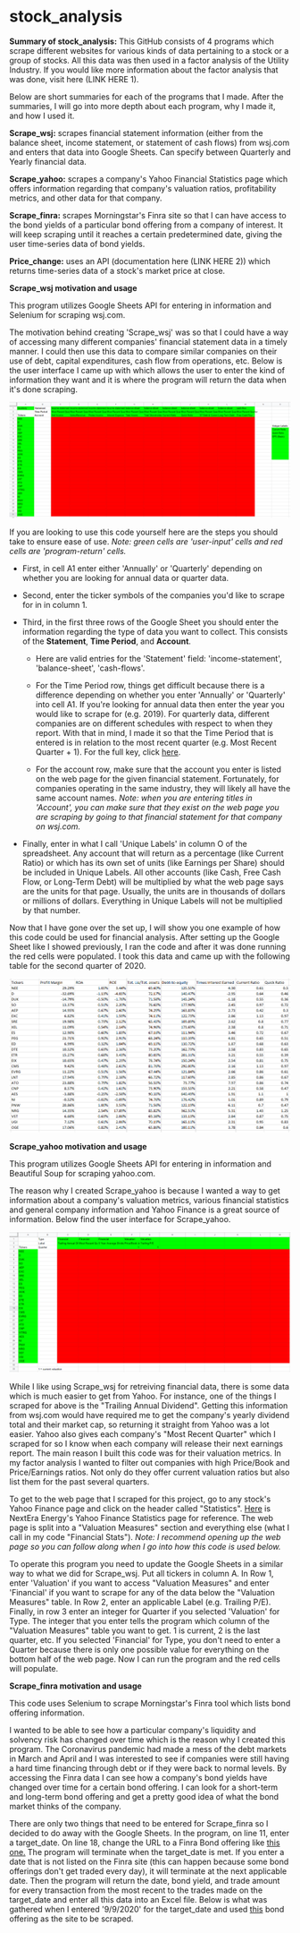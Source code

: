 # stock_analysis
**Summary of stock_analysis:** This GitHub consists of 4 programs which scrape different websites for various kinds of data pertaining to a stock or a group of stocks. All this data was then used in a factor analysis of the Utility Industry. If you would like more information about the factor analysis that was done, visit here (LINK HERE 1). 

Below are short summaries for each of the programs that I made. After the summaries, I will go into more depth about each program, why I made it, and how I used it. 

**Scrape_wsj:** scrapes financial statement information (either from the balance sheet, income statement, or statement of cash flows) from wsj.com and enters that data into Google Sheets. Can specify between Quarterly and Yearly financial data. 

**Scrape_yahoo:** scrapes a company's Yahoo Financial Statistics page which offers information regarding that company's valuation ratios, profitability metrics, and other data for that company. 

**Scrape_finra:** scrapes Morningstar's Finra site so that I can have access to the bond yields of a particular bond offering from a company of interest. It will keep scraping until it reaches a certain predetermined date, giving the user time-series data of bond yields. 

**Price_change:** uses an API (documentation here (LINK HERE 2)) which returns time-series data of a stock's market price at close.


**Scrape_wsj motivation and usage**

This program utilizes Google Sheets API for entering in information and Selenium for scraping wsj.com.

The motivation behind creating 'Scrape_wsj' was so that I could have a way of accessing many different companies' financial statement data in a timely manner. I could then use this data to compare similar companies on their use of debt, capital expenditures, cash flow from operations, etc. Below is the user interface I came up with which allows the user to enter the kind of information they want and it is where the program will return the data when it's done scraping.

![table 1](https://github.com/rossleavitt/stock_analysis/blob/main/images/wsj_img_1.PNG) 

If you are looking to use this code yourself here are the steps you should take to ensure ease of use. *Note: green cells are 'user-input' cells and red cells are 'program-return' cells.*

* First, in cell A1 enter either 'Annually' or 'Quarterly' depending on whether you are looking for annual data or quarter data. 

* Second, enter the ticker symbols of the companies you'd like to scrape for in in column 1.

* Third, in the first three rows of the Google Sheet you should enter the information regarding the type of data you want to collect. This consists of the **Statement**, **Time Period**, and **Account**. 
  
  * Here are valid entries for the 'Statement' field: 'income-statement', 'balance-sheet', 'cash-flows'. 

  * For the Time Period row, things get difficult because there is a difference depending on whether you enter 'Annually' or 'Quarterly' into cell A1. If you're looking for annual data then enter the year you would like to scrape for (e.g. 2019). For quarterly data, different companies are on different schedules with respect to when they report. With that in mind, I made it so that the Time Period that is entered is in relation to the most recent quarter (e.g. Most Recent Quarter + 1). For the full key, click [here](supplementary_files/quarter_time_period.md). 

  * For the account row, make sure that the account you enter is listed on the web page for the given financial statement. Fortunately, for companies operating in the same industry, they will likely all have the same account names. *Note: when you are entering titles in 'Account', you can make sure that they exist on the web page you are scraping by going to that financial statement for that company on wsj.com.*
 
* Finally, enter in what I call 'Unique Labels' in column O of the spreadsheet. Any account that will return as a percentage (like Current Ratio) or which has its own set of units (like Earnings per Share) should be included in Unique Labels. All other accounts (like Cash, Free Cash Flow, or Long-Term Debt) will be multiplied by what the web page says are the units for that page. Usually, the units are in thousands of dollars or millions of dollars. Everything in Unique Labels will not be multiplied by that number.

Now that I have gone over the set up, I will show you one example of how this code could be used for financial analysis. After setting up the Google Sheet like I showed previously, I ran the code and after it was done running the red cells were populated. I took this data and came up with the following table for the second quarter of 2020. 

![wsj image 2](https://github.com/rossleavitt/stock_analysis/blob/main/images/wsj_img_2.PNG)

**Scrape_yahoo motivation and usage**

This program utilizes Google Sheets API for entering in information and Beautiful Soup for scraping yahoo.com.

The reason why I created Scrape_yahoo is because I wanted a way to get information about a company's valuation metrics, various financial statistics and general company information and Yahoo Finance is a great source of information. Below find the user interface for Scrape_yahoo.

![yah_image_1](https://github.com/rossleavitt/stock_analysis/blob/main/images/yah_img1.PNG)

While I like using Scrape_wsj for retreiving financial data, there is some data which is much easier to get from Yahoo. For instance, one of the things I scraped for above is the "Trailing Annual Dividend". Getting this information from wsj.com would have required me to get the company's yearly dividend total and their market cap, so returning it straight from Yahoo was a lot easier. Yahoo also gives each company's "Most Recent Quarter" which I scraped for so I know when each company will release their next earnings report. The main reason I built this code was for their valuation metrics. In my factor analysis I wanted to filter out companies with high Price/Book and Price/Earnings ratios. Not only do they offer current valuation ratios but also list them for the past several quarters.

To get to the web page that I scraped for this project, go to any stock's Yahoo Finance page and click on the header called "Statistics". [Here](https://finance.yahoo.com/quote/NEE/key-statistics?p=NEE) is NextEra Energy's Yahoo Finance Statistics page for reference. The web page is split into a "Valuation Measures" section and everything else (what I call in my code "Financial Stats"). *Note: I recommend opening up the web page so you can follow along when I go into how this code is used below.*

To operate this program you need to update the Google Sheets in a similar way to what we did for Scrape_wsj. Put all tickers in column A. In Row 1, enter 'Valuation' if you want to access "Valuation Measures" and enter 'Financial' if you want to scrape for any of the data below the "Valuation Measures" table. In Row 2, enter an applicable Label (e.g. Trailing P/E). Finally, in row 3 enter an integer for Quarter if you selected 'Valuation' for Type. The integer that you enter tells the program which column of the "Valuation Measures" table you want to get. 1 is current, 2 is the last quarter, etc. If you selected 'Financial' for Type, you don't need to enter a Quarter because there is only one possible value for everything on the bottom half of the web page. Now I can run the program and the red cells will populate. 

**Scrape_finra motivation and usage**

This code uses Selenium to scrape Morningstar's Finra tool which lists bond offering information.

I wanted to be able to see how a particular company's liquidity and solvency risk has changed over time which is the reason why I created this program. The Coronavirus pandemic had made a mess of the debt markets in March and April and I was interested to see if companies were still having a hard time financing through debt or if they were back to normal levels. By accessing the Finra data I can see how a company's bond yields have changed over time for a certain bond offering. I can look for a short-term and long-term bond offering and get a pretty good idea of what the bond market thinks of the company. 

There are only two things that need to be entered for Scrape_finra so I decided to do away with the Google Sheets. In the program, on line 11, enter a target_date. On line 18, change the URL to a Finra Bond offering like [this one.](http://finra-markets.morningstar.com/BondCenter/BondTradeActivitySearchResult.jsp?ticker=C931349&startdate=11%2F12%2F2019&enddate=11%2F12%2F2020) The program will terminate when the target_date is met. If you enter a date that is not listed on the Finra site (this can happen because some bond offerings don't get traded every day), it will terminate at the next applicable date. Then the program will return the date, bond yield, and trade amount for every transaction from the most recent to the trades made on the target_date and enter all this data into an Excel file. Below is what was gathered when I entered '9/9/2020' for the target_date and used [this](http://finra-markets.morningstar.com/BondCenter/BondTradeActivitySearchResult.jsp?ticker=C931349&startdate=11%2F12%2F2019&enddate=11%2F12%2F2020) bond offering as the site to be scraped.  



